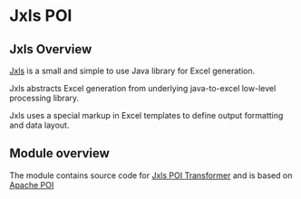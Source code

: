Jxls POI
============

Jxls Overview
--------
[Jxls](http://jxls.sf.net/) is a small and simple to use Java library for Excel generation.

Jxls abstracts Excel generation from underlying java-to-excel low-level processing library.

Jxls uses a special markup in Excel templates to define output formatting and data layout.

Module overview
---------------
The module contains source code for [Jxls POI Transformer](http://jxls.sf.net/reference/main_concepts.html)
and is based on [Apache POI](http://poi.apache.org/)

